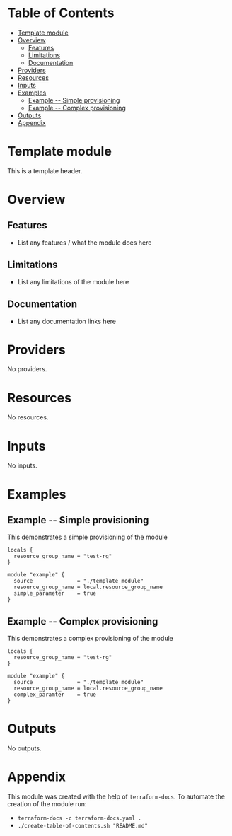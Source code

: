 # Table of Contents

* [Template module](#Template_module)
* [Overview](#Overview)
  * [Features](#Features)
  * [Limitations](#Limitations)
  * [Documentation](#Documentation)
* [Providers](#Providers)
* [Resources](#Resources)
* [Inputs](#Inputs)
* [Examples](#Examples)
  * [Example -- Simple provisioning](#Example_--_Simple_provisioning)
  * [Example -- Complex provisioning](#Example_--_Complex_provisioning)
* [Outputs](#Outputs)
* [Appendix](#Appendix)

<!-- BEGIN_TF_DOCS -->

# Template module
<a id="Template_module"></a>

This is a template header.

# Overview
<a id="Overview"></a>

## Features
<a id="Features"></a>

- List any features / what the module does here

## Limitations
<a id="Limitations"></a>

- List any limitations of the module here

## Documentation
<a id="Documentation"></a>

- List any documentation links here

# Providers
<a id="Providers"></a>

No providers.

# Resources
<a id="Resources"></a>

No resources.

# Inputs
<a id="Inputs"></a>

No inputs.

# Examples
<a id="Examples"></a>

## Example -- Simple provisioning
<a id="Example_--_Simple_provisioning"></a>
This demonstrates a simple provisioning of the module
```hcl
locals {
  resource_group_name = "test-rg"
}

module "example" {
  source              = "./template_module"
  resource_group_name = local.resource_group_name
  simple_parameter    = true
}
```

## Example -- Complex provisioning
<a id="Example_--_Complex_provisioning"></a>
This demonstrates a complex provisioning of the module
```hcl
locals {
  resource_group_name = "test-rg"
}

module "example" {
  source              = "./template_module"
  resource_group_name = local.resource_group_name
  complex_paramter    = true
}
```
# Outputs
<a id="Outputs"></a>

No outputs.

# Appendix
<a id="Appendix"></a>

This module was created with the help of `terraform-docs`. To automate the creation of the module run:

- `terraform-docs -c terraform-docs.yaml .`
- `./create-table-of-contents.sh "README.md"`
<!-- END_TF_DOCS -->
